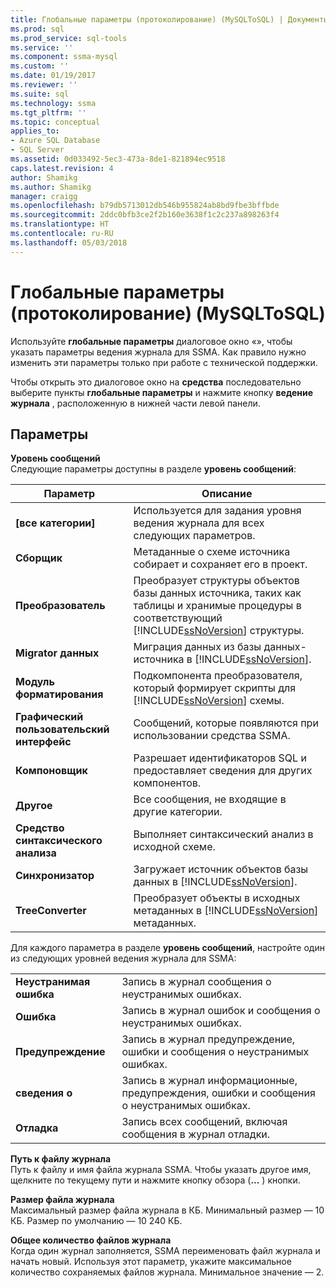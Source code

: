 ```yaml
---
title: Глобальные параметры (протоколирование) (MySQLToSQL) | Документы Microsoft
ms.prod: sql
ms.prod_service: sql-tools
ms.service: ''
ms.component: ssma-mysql
ms.custom: ''
ms.date: 01/19/2017
ms.reviewer: ''
ms.suite: sql
ms.technology: ssma
ms.tgt_pltfrm: ''
ms.topic: conceptual
applies_to:
- Azure SQL Database
- SQL Server
ms.assetid: 0d033492-5ec3-473a-8de1-821894ec9518
caps.latest.revision: 4
author: Shamikg
ms.author: Shamikg
manager: craigg
ms.openlocfilehash: b79db5713012db546b955824ab8bd9fbe3bffbde
ms.sourcegitcommit: 2ddc0bfb3ce2f2b160e3638f1c2c237a898263f4
ms.translationtype: HT
ms.contentlocale: ru-RU
ms.lasthandoff: 05/03/2018
---
```

# <a name="global-settings-logging--mysqltosql"></a>Глобальные параметры (протоколирование) (MySQLToSQL)
Используйте **глобальные параметры** диалоговое окно «», чтобы указать параметры ведения журнала для SSMA. Как правило нужно изменить эти параметры только при работе с технической поддержки.  
  
Чтобы открыть это диалоговое окно на **средства** последовательно выберите пункты **глобальные параметры** и нажмите кнопку **ведение журнала** , расположенную в нижней части левой панели.  
  
## <a name="options"></a>Параметры  
**Уровень сообщений**  
Следующие параметры доступны в разделе **уровень сообщений**:  
  
|Параметр|Описание|  
|----------|---------------|  
|**[все категории]**|Используется для задания уровня ведения журнала для всех следующих параметров.|  
|**Сборщик**|Метаданные о схеме источника собирает и сохраняет его в проект.|  
|**Преобразователь**|Преобразует структуры объектов базы данных источника, таких как таблицы и хранимые процедуры в соответствующий [!INCLUDE[ssNoVersion](../../includes/ssnoversion_md.md)] структуры.|  
|**Migrator данных**|Миграция данных из базы данных-источника в [!INCLUDE[ssNoVersion](../../includes/ssnoversion_md.md)].|  
|**Модуль форматирования**|Подкомпонента преобразователя, который формирует скрипты для [!INCLUDE[ssNoVersion](../../includes/ssnoversion_md.md)] схемы.|  
|**Графический пользовательский интерфейс**|Сообщений, которые появляются при использовании средства SSMA.|  
|**Компоновщик**|Разрешает идентификаторов SQL и предоставляет сведения для других компонентов.|  
|**Другое**|Все сообщения, не входящие в другие категории.|  
|**Средство синтаксического анализа**|Выполняет синтаксический анализ в исходной схеме.|  
|**Синхронизатор**|Загружает источник объектов базы данных в [!INCLUDE[ssNoVersion](../../includes/ssnoversion_md.md)].|  
|**TreeConverter**|Преобразует объекты в исходных метаданных в [!INCLUDE[ssNoVersion](../../includes/ssnoversion_md.md)] метаданных.|  
  
Для каждого параметра в разделе **уровень сообщений**, настройте один из следующих уровней ведения журнала для SSMA:  
  
|||  
|-|-|  
|**Неустранимая ошибка**|Запись в журнал сообщения о неустранимых ошибках.|  
|**Ошибка**|Запись в журнал ошибок и сообщения о неустранимых ошибках.|  
|**Предупреждение**|Запись в журнал предупреждение, ошибки и сообщения о неустранимых ошибках.|  
|**сведения о**|Запись в журнал информационные, предупреждения, ошибки и сообщения о неустранимых ошибках.|  
|**Отладка**|Запись всех сообщений, включая сообщения в журнал отладки.|  
  
**Путь к файлу журнала**  
Путь к файлу и имя файла журнала SSMA. Чтобы указать другое имя, щелкните по текущему пути и нажмите кнопку обзора (**...** ) кнопки.  
  
**Размер файла журнала**  
Максимальный размер файла журнала в КБ. Минимальный размер — 10 КБ. Размер по умолчанию — 10 240 КБ.  
  
**Общее количество файлов журнала**  
Когда один журнал заполняется, SSMA переименовать файл журнала и начать новый. Используя этот параметр, укажите максимальное количество сохраняемых файлов журнала. Минимальное значение — 2.  
  
